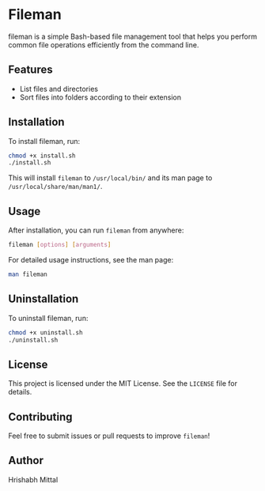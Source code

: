 # Fileman

fileman is a simple Bash-based file management tool that helps you perform common file operations efficiently from the command line.

## Features
- List files and directories
- Sort files into folders according to their extension

## Installation
To install fileman, run:

```sh
chmod +x install.sh
./install.sh
```

This will install `fileman` to `/usr/local/bin/` and its man page to `/usr/local/share/man/man1/`.

## Usage
After installation, you can run `fileman` from anywhere:

```sh
fileman [options] [arguments]
```

For detailed usage instructions, see the man page:

```sh
man fileman
```

## Uninstallation
To uninstall fileman, run:

```sh
chmod +x uninstall.sh
./uninstall.sh
```

## License
This project is licensed under the MIT License. See the `LICENSE` file for details.

## Contributing
Feel free to submit issues or pull requests to improve `fileman`!

## Author
Hrishabh Mittal
